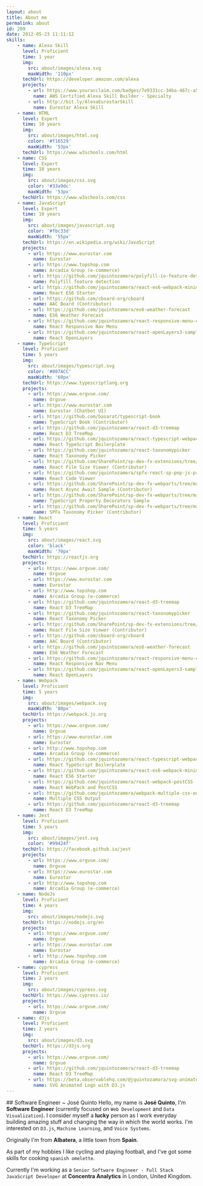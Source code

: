 ```yaml
---
layout: about
title: About me
permalink: about
id: 209
date: 2012-05-23 11:11:12
skills:
    - name: Alexa Skill
      level: Proficient
      time: 1 year
      img:
        src: about/images/alexa.svg
        maxWidth: '110px'
      techUrl: https://developer.amazon.com/alexa
      projects:
        - url: https://www.youracclaim.com/badges/7e9331cc-34ba-467c-a5c1-38c2a3e7dcda/public_url
          name: AWS Certified Alexa Skill Builder - Specialty 
        - url: http://bit.ly/AlexaEurostarSkill
          name: Eurostar Alexa Skill
    - name: HTML
      level: Expert
      time: 10 years
      img:
        src: about/images/html.svg
        color: '#f16529'
        maxWidth: '53px'
      techUrl: https://www.w3schools.com/html
    - name: CSS
      level: Expert
      time: 10 years
      img:
        src: about/images/css.svg
        color: '#33a9dc'
        maxWidth: '53px'
      techUrl: https://www.w3schools.com/css
    - name: JavaScript
      level: Expert
      time: 10 years
      img:
        src: about/images/javascript.svg
        color: '#fbc33d'
        maxWidth: '55px'
      techUrl: https://en.wikipedia.org/wiki/JavaScript
      projects:
        - url: https://www.eurostar.com
          name: Eurostar
        - url: https://www.topshop.com
          name: Arcadia Group (e-commerce)
        - url: https://github.com/jquintozamora/polyfill-io-feature-detection
          name: Polyfill feature detection 
        - url: https://github.com/jquintozamora/react-es6-webpack-minimal-starter-template
          name: React ES6 Starter
        - url: https://github.com/cboard-org/cboard
          name: AAC Board (Contributor)
        - url: https://github.com/jquintozamora/es6-weather-forecast
          name: ES6 Weather Forecast
        - url: https://github.com/jquintozamora/react-responsive-menu-component
          name: React Responsive Nav Menu
        - url: https://github.com/jquintozamora/react-openLayers3-sample
          name: React OpenLayers
    - name: TypeScript
      level: Proficient
      time: 5 years
      img:
        src: about/images/typescript.svg
        color: '#007ACC'
        maxWidth: '60px'
      techUrl: https://www.typescriptlang.org
      projects:
        - url: https://www.orgvue.com/
          name: Orgvue
        - url: https://www.eurostar.com
          name: Eurostar (Chatbot UI)
        - url: https://github.com/basarat/typescript-book
          name: TypeScript Book (Contributor)
        - url: https://github.com/jquintozamora/react-d3-treemap
          name: React D3 TreeMap
        - url: https://github.com/jquintozamora/react-typescript-webpack2-cssModules-postCSS
          name: React TypeScript Boilerplate
        - url: https://github.com/jquintozamora/react-taxonomypicker
          name: React Taxonomy Picker
        - url: https://github.com/SharePoint/sp-dev-fx-extensions/tree/master/samples/react-command-file-size-viewer
          name: React File Size Viewer (Contributor)
        - url: https://github.com/jquintozamora/spfx-react-sp-pnp-js-property-decorators/tree/master/src/webparts/customBusinessObjectsPnPJs/components
          name: React Code Viewer
        - url: https://github.com/SharePoint/sp-dev-fx-webparts/tree/master/samples/react-async-await-sp-pnp-js
          name: React Async Await Sample (Contributor)
        - url: https://github.com/SharePoint/sp-dev-fx-webparts/tree/master/samples/react-sp-pnp-js-property-decorators
          name: TypeScript Property Decorators Sample
        - url: https://github.com/SharePoint/sp-dev-fx-webparts/tree/master/samples/react-taxonomypicker
          name: SPFx Taxonomy Picker (Contributor)
    - name: React
      level: Proficient
      time: 5 years
      img:
        src: about/images/react.svg
        color: 'black'
        maxWidth: '70px'
      techUrl: https://reactjs.org
      projects:
        - url: https://www.orgvue.com/
          name: Orgvue
        - url: https://www.eurostar.com
          name: Eurostar
        - url: http://www.topshop.com
          name: Arcadia Group (e-commerce)
        - url: https://github.com/jquintozamora/react-d3-treemap
          name: React D3 TreeMap
        - url: https://github.com/jquintozamora/react-taxonomypicker
          name: React Taxonomy Picker
        - url: https://github.com/SharePoint/sp-dev-fx-extensions/tree/master/samples/react-command-file-size-viewer
          name: React File Size Viewer (Contributor)
        - url: https://github.com/cboard-org/cboard
          name: AAC Board (Contributor)
        - url: https://github.com/jquintozamora/es6-weather-forecast
          name: ES6 Weather Forecast
        - url: https://github.com/jquintozamora/react-responsive-menu-component
          name: React Responsive Nav Menu
        - url: https://github.com/jquintozamora/react-openLayers3-sample
          name: React OpenLayers
    - name: Webpack
      level: Proficient
      time: 5 years
      img:
        src: about/images/webpack.svg
        maxWidth: '80px'
      techUrl: https://webpack.js.org
      projects:
        - url: https://www.orgvue.com/
          name: Orgvue
        - url: https://www.eurostar.com
          name: Eurostar
        - url: http://www.topshop.com
          name: Arcadia Group (e-commerce)
        - url: https://github.com/jquintozamora/react-typescript-webpack2-cssModules-postCSS
          name: React TypeScript Boilerplate
        - url: https://github.com/jquintozamora/react-es6-webpack-minimal-starter-template
          name: React ES6 Starter
        - url: https://github.com/jquintozamora/react-webpack-postCSS
          name: React WebPack and PostCSS
        - url: https://github.com/jquintozamora/webpack-multiple-css-output
          name: Multiple CSS Output
        - url: https://github.com/jquintozamora/react-d3-treemap
          name: React D3 TreeMap
    - name: Jest
      level: Proficient
      time: 5 years
      img: 
        src: about/images/jest.svg
        color: '#99424f'
      techUrl: https://facebook.github.io/jest
      projects:
        - url: https://www.orgvue.com/
          name: Orgvue
        - url: https://www.eurostar.com
          name: Eurostar
        - url: http://www.topshop.com
          name: Arcadia Group (e-commerce)
    - name: NodeJs
      level: Proficient
      time: 4 years
      img: 
        src: about/images/nodejs.svg
      techUrl: https://nodejs.org/en
      projects:
        - url: https://www.orgvue.com/
          name: Orgvue
        - url: https://www.eurostar.com
          name: Eurostar
        - url: http://www.topshop.com
          name: Arcadia Group (e-commerce)
    - name: cypress
      level: Proficient
      time: 2 years
      img:
        src: about/images/cypress.svg
      techUrl: https://www.cypress.io/
      projects:
        - url: https://www.orgvue.com/
          name: Orgvue
    - name: d3js
      level: Proficient
      time: 2 years
      img:
        src: about/images/d3.svg
      techUrl: https://d3js.org
      projects:
        - url: https://www.orgvue.com/
          name: Orgvue
        - url: https://github.com/jquintozamora/react-d3-treemap
          name: React D3 TreeMap
        - url: https://beta.observablehq.com/@jquintozamora/svg-animated-logo-for-blog-josequinto-com
          name: SVG Animated Logo with D3.js
---
```


## Software Engineer ~ José Quinto
Hello, my name is **José Quinto**, I'm **Software Engineer** (currently focused on `Web Development` and `Data Visualization`). I consider myself a **lucky** person as I work everyday building amazing stuff and changing the way in which the world works. I'm interested on `D3.js`, `Machine Learning`, and `Voice Systems`.

Originally I'm from **Albatera**, a little town from **Spain**.

As part of my hobbies I like cycling and playing football, and I've got some skills for cooking `spanish omelette`.
  
Currently I'm working as a `Senior Software Engineer - Full Stack JavaScript Developer` at **Concentra Analytics** in London, United Kingdom.

<br>